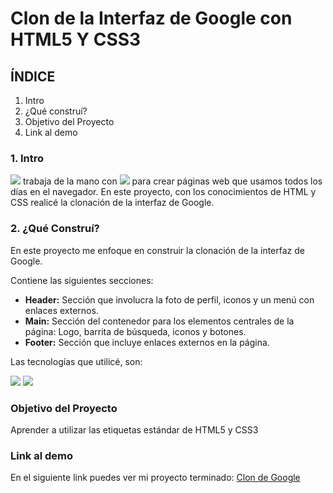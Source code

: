 # Clon de la Interfaz de Google con HTML5 Y CSS3

## ÍNDICE
1. Intro
2. ¿Qué construí?
3. Objetivo del Proyecto
4. Link al demo

### 1. Intro
<img src="https://img.shields.io/badge/HTML5-E34F26?style=for-the-badge&logo=html5&logoColor=white" />  trabaja de la mano con  <img src="https://img.shields.io/badge/CSS3-1572B6?style=for-the-badge&logo=css3&logoColor=white" />  para crear páginas web que usamos todos los días en el navegador. En este proyecto, con los conocimientos de HTML y CSS realicé la clonación de la interfaz de Google.

### 2. ¿Qué Construí?
En este proyecto me enfoque en construir la clonación de la interfaz de Google.

Contiene las siguientes secciones:
- **Header:** Sección que involucra la foto de perfil, iconos y un menú con enlaces externos.
- **Main:** Sección del contenedor para los elementos centrales de la página: Logo, barrita de búsqueda, iconos y botones.
- **Footer:** Sección que incluye enlaces externos en la página.

Las tecnologías que utilicé, son:

<img src="https://img.shields.io/badge/HTML5-E34F26?style=for-the-badge&logo=html5&logoColor=white" />
<img src="https://img.shields.io/badge/CSS3-1572B6?style=for-the-badge&logo=css3&logoColor=white" />

### Objetivo del Proyecto
Aprender a utilizar las etiquetas estándar de HTML5 y CSS3

### Link al demo
En el siguiente link puedes ver mi proyecto terminado: [Clon de Google](#)


